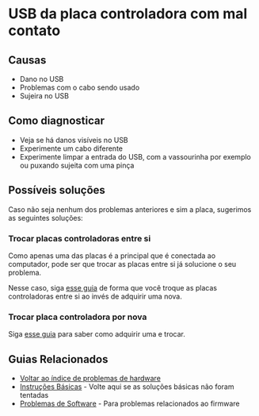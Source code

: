 # USB da placa controladora com mal contato

## Causas

- Dano no USB
- Problemas com o cabo sendo usado
- Sujeira no USB

## Como diagnosticar

- Veja se há danos visíveis no USB
- Experimente um cabo diferente
- Experimente limpar a entrada do USB, com a vassourinha por exemplo ou puxando sujeita com uma pinça

## Possíveis soluções

Caso não seja nenhum dos problemas anteriores e sim a placa, sugerimos as seguintes soluções:

### Trocar placas controladoras entre si

Como apenas uma das placas é a principal que é conectada ao computador, pode ser que trocar as placas entre si já solucione o seu problema.

Nesse caso, siga [esse guia](../../manutencao/TROCAR_PLACA_CONTROLADORA.md) de forma que você troque as placas controladoras entre si ao invés de adquirir uma nova.

### Trocar placa controladora por nova

Siga [esse guia](../../manutencao/TROCAR_PLACA_CONTROLADORA.md) para saber como adquirir uma e trocar.

## Guias Relacionados

- [Voltar ao índice de problemas de hardware](./README.md)
- [Instruções Básicas](./README.md) - Volte aqui se as soluções básicas não foram tentadas
- [Problemas de Software](../software/README.md) - Para problemas relacionados ao firmware

